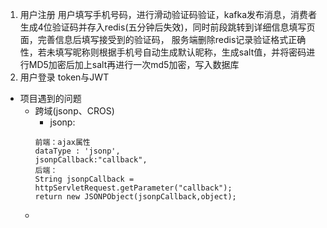 1. 用户注册
用户填写手机号码，进行滑动验证码验证，kafka发布消息，消费者生成4位验证码并存入redis(五分钟后失效)，同时前段跳转到详细信息填写页面，完善信息后填写接受到的验证码，
服务端删除redis记录验证格式正确性，若未填写昵称则根据手机号自动生成默认昵称，生成salt值，并将密码进行MD5加密后加上salt再进行一次md5加密，写入数据库
2. 用户登录
token与JWT

- 项目遇到的问题
  - 跨域(jsonp、CROS)
    - jsonp:
    ```
    前端：ajax属性
    dataType : 'jsonp',
    jsonpCallback:"callback",
    后端：
    String jsonpCallback = httpServletRequest.getParameter("callback");
    return new JSONPObject(jsonpCallback,object);
    ```
  - 

